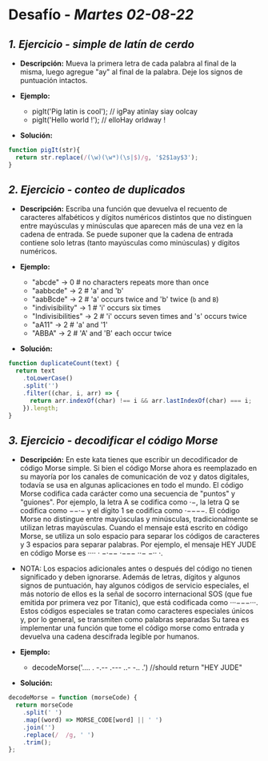 # Desafío - *Martes 02-08-22*

## *1. Ejercicio - simple de latín de cerdo*

- **Descripción:** Mueva la primera letra de cada palabra al final de la misma, luego agregue "ay" al final de la palabra. Deje los signos de puntuación intactos.

- **Ejemplo:**
  - pigIt('Pig latin is cool'); // igPay atinlay siay oolcay
  - pigIt('Hello world !');     // elloHay orldway !

- **Solución:**
```javascript
function pigIt(str){
  return str.replace(/(\w)(\w*)(\s|$)/g, '$2$1ay$3');
}
```


## *2. Ejercicio - conteo de duplicados*

- **Descripción:** Escriba una función que devuelva el recuento de caracteres alfabéticos y dígitos numéricos distintos que no distinguen entre mayúsculas y minúsculas que aparecen más de una vez en la cadena de entrada. Se puede suponer que la cadena de entrada contiene solo letras (tanto mayúsculas como minúsculas) y dígitos numéricos.

- **Ejemplo:**

  - "abcde" -> 0 # no characters repeats more than once
  - "aabbcde" -> 2 # 'a' and 'b'
  - "aabBcde" -> 2 # 'a' occurs twice and 'b' twice (`b` and `B`)
  - "indivisibility" -> 1 # 'i' occurs six times
  - "Indivisibilities" -> 2 # 'i' occurs seven times and 's' occurs twice
  - "aA11" -> 2 # 'a' and '1'
  - "ABBA" -> 2 # 'A' and 'B' each occur twice

- **Solución:**
```javascript
function duplicateCount(text) {
  return text
    .toLowerCase()
    .split('')
    .filter((char, i, arr) => {
      return arr.indexOf(char) !== i && arr.lastIndexOf(char) === i;
    }).length;
}
```

## *3. Ejercicio - decodificar el código Morse*

- **Descripción:** En este kata tienes que escribir un decodificador de código Morse simple. Si bien el código Morse ahora es reemplazado en su mayoría por los canales de comunicación de voz y datos digitales, todavía se usa en algunas aplicaciones en todo el mundo. El código Morse codifica cada carácter como una secuencia de "puntos" y "guiones". Por ejemplo, la letra A se codifica como ·−, la letra Q se codifica como −−·− y el dígito 1 se codifica como ·−−−−. El código Morse no distingue entre mayúsculas y minúsculas, tradicionalmente se utilizan letras mayúsculas. Cuando el mensaje está escrito en código Morse, se utiliza un solo espacio para separar los códigos de caracteres y 3 espacios para separar palabras. Por ejemplo, el mensaje HEY JUDE en código Morse es ···· · −·−−   ·−−− ··− −·· ·.
- NOTA: Los espacios adicionales antes o después del código no tienen significado y deben ignorarse.
 Además de letras, dígitos y algunos signos de puntuación, hay algunos códigos de servicio especiales, el más notorio de ellos es la señal de socorro internacional SOS (que fue emitida por primera vez por Titanic), que está codificada como ···−−−···. Estos códigos especiales se tratan como caracteres especiales únicos y, por lo general, se transmiten como palabras separadas Su tarea es implementar una función que tome el código morse como entrada y devuelva una cadena descifrada legible por humanos.

- **Ejemplo:**

  - decodeMorse('.... . -.--   .--- ..- -.. .')
//should return "HEY JUDE"

- **Solución:**
```javascript
decodeMorse = function (morseCode) {
  return morseCode
    .split(' ')
    .map((word) => MORSE_CODE[word] || ' ')
    .join('')
    .replace(/  /g, ' ')
    .trim();
};
```
